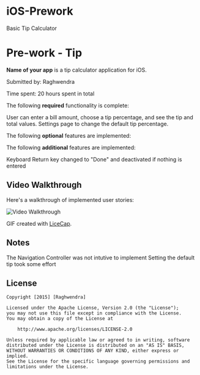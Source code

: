 # iOS-Prework
Basic Tip Calculator
# Pre-work - Tip

**Name of your app** is a tip calculator application for iOS.

Submitted by: Raghwendra

Time spent: 20 hours spent in total


The following **required** functionality is complete:

 User can enter a bill amount, choose a tip percentage, and see the tip and total values.
 Settings page to change the default tip percentage.

The following **optional** features are implemented:

The following **additional** features are implemented:

Keyboard Return key changed to "Done" and deactivated if nothing is entered

## Video Walkthrough 

Here's a walkthrough of implemented user stories:

<img src='http://i.imgur.com/ioxm62a.gif' title='Video Walkthrough' width='' alt='Video Walkthrough' />

GIF created with [LiceCap](http://www.cockos.com/licecap/).

## Notes

The Navigation Controller was not intutive to implement
Setting the default tip took some effort

## License

    Copyright [2015] [Raghwendra]

    Licensed under the Apache License, Version 2.0 (the "License");
    you may not use this file except in compliance with the License.
    You may obtain a copy of the License at

        http://www.apache.org/licenses/LICENSE-2.0

    Unless required by applicable law or agreed to in writing, software
    distributed under the License is distributed on an "AS IS" BASIS,
    WITHOUT WARRANTIES OR CONDITIONS OF ANY KIND, either express or implied.
    See the License for the specific language governing permissions and
    limitations under the License.
